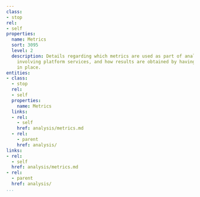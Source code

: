 ```yaml
---
class:
- stop
rel:
- self
properties:
  name: Metrics
  sort: 3095
  level: 2
  description: Details regarding which metrics are used as part of analysis features
    involving platform services, and how results are obtained by having clear metrics
    in place.
entities:
- class:
  - stop
  rel:
  - self
  properties:
    name: Metrics
  links:
  - rel:
    - self
    href: analysis/metrics.md
  - rel:
    - parent
    href: analysis/
links:
- rel:
  - self
  href: analysis/metrics.md
- rel:
  - parent
  href: analysis/
...
```

